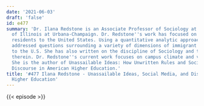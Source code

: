 ```yaml
---
date: '2021-06-03'
draft: 'false'
id: e477
summary: 'Dr. Ilana Redstone is an Associate Professor of Sociology at the University
  of Illinois at Urbana-Champaign. Dr. Redstone''s work has focused on legal permanent
  residents to the United States. Using a quantitative analytic approach, she has
  addressed questions surrounding a variety of dimensions of immigrant adaptation
  to the U.S. She has also written on the discipline of Sociology and the divisions
  therein. Dr. Redstone''s current work focuses on campus climate and viewpoint diversity.
  She is the author of Unassailable Ideas: How Unwritten Rules and Social Media Shape
  Discourse in American Higher Education.'
title: '#477 Ilana Redstone - Unassailable Ideas, Social Media, and Discourse in American
  Higher Education'
---
```

{{< episode >}}
